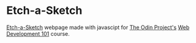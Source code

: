 # Etch-a-Sketch
[Etch-a-Sketch](https://sforber.github.io/etch-a-sketch/) webpage made with javascipt for [The Odin Project's](https://www.theodinproject.com/) [Web Development 101](https://www.theodinproject.com/courses/web-development-101/lessons/etch-a-sketch-project) course.
